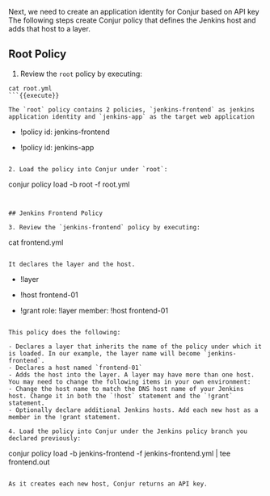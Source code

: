 
Next, we need to create an application identity for Conjur based on API key
The following steps create Conjur policy that defines the Jenkins host and adds that host to a layer.

## Root Policy

1. Review the `root` policy by executing:
```
cat root.yml
```{{execute}}

The `root` policy contains 2 policies, `jenkins-frontend` as jenkins application identity and `jenkins-app` as the target web application

```
- !policy
  id: jenkins-frontend

- !policy
  id: jenkins-app
```

2. Load the policy into Conjur under `root`: 

```
conjur policy load -b root -f root.yml
```{{execute}}


## Jenkins Frontend Policy

3. Review the `jenkins-frontend` policy by executing:
```
cat frontend.yml
```{{execute}}

It declares the layer and the host.

```
- !layer

- !host frontend-01

- !grant
  role: !layer
  member: !host frontend-01
```

This policy does the following: 

- Declares a layer that inherits the name of the policy under which it is loaded. In our example, the layer name will become `jenkins-frontend`.
- Declares a host named `frontend-01`
- Adds the host into the layer. A layer may have more than one host.
You may need to change the following items in your own environment:
- Change the host name to match the DNS host name of your Jenkins host. Change it in both the `!host` statement and the `!grant` statement.
- Optionally declare additional Jenkins hosts. Add each new host as a member in the !grant statement.

4. Load the policy into Conjur under the Jenkins policy branch you declared previously: 

```
conjur policy load -b jenkins-frontend -f jenkins-frontend.yml | tee frontend.out
```{{execute}}

As it creates each new host, Conjur returns an API key.
